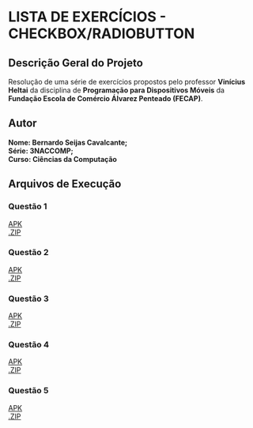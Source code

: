 <h1>LISTA DE EXERCÍCIOS - CHECKBOX/RADIOBUTTON</h1>
<h2>Descrição Geral do Projeto</h2>
<div>
  Resolução de uma série de exercícios propostos pelo professor <strong>Vinícius Heltai</strong> da disciplina de <strong>Programação para Dispositivos Móveis</strong> da <strong>Fundação Escola de Comércio Álvarez Penteado (FECAP)</strong>. 
</div>
<h2>Autor</h2>
<div>
  <strong>Nome: Bernardo Seijas Cavalcante;</strong><br>
  <strong>Série: 3NACCOMP;</strong><br>
  <strong>Curso: Ciências da Computação</strong>
</div>

<h2>Arquivos de Execução</h2>
<h3>Questão 1</h3>
<div>
  <a href="https://github.com/BernardoSeijasCavalcante/AtividadeFECAP-ListaDeExercicio/blob/main/Questao1/app-debug.apk">APK</a><br>
  <a href="https://github.com/BernardoSeijasCavalcante/AtividadeFECAP-ListaDeExercicio/blob/main/Questao1/Questao1.zip">.ZIP</a>
</div>
<h3>Questão 2</h3>
<div>
  <a href="https://github.com/BernardoSeijasCavalcante/AtividadeFECAP-ListaDeExercicio/blob/main/Question2/app-debug.apk">APK</a><br>
  <a href="https://github.com/BernardoSeijasCavalcante/AtividadeFECAP-ListaDeExercicio/blob/main/Question2/Question2.zip">.ZIP</a>
</div>
<h3>Questão 3</h3>
<div>
  <a href="https://github.com/BernardoSeijasCavalcante/AtividadeFECAP-ListaDeExercicio/blob/main/Question3/app-debug.apk">APK</a><br>
  <a href="https://github.com/BernardoSeijasCavalcante/AtividadeFECAP-ListaDeExercicio/blob/main/Question3/Question3.zip">.ZIP</a>
</div>
<h3>Questão 4</h3>
<div>
  <a href="https://github.com/BernardoSeijasCavalcante/AtividadeFECAP-ListaDeExercicio/blob/main/Question4/app-debug.apk">APK</a><br>
  <a href="https://github.com/BernardoSeijasCavalcante/AtividadeFECAP-ListaDeExercicio/blob/main/Question4/Question4.zip">.ZIP</a>
</div>
<h3>Questão 5</h3>
<div>
  <a href="https://github.com/BernardoSeijasCavalcante/AtividadeFECAP-ListaDeExercicio/blob/main/Question5/app-debug.apk">APK</a><br>
  <a href="https://github.com/BernardoSeijasCavalcante/AtividadeFECAP-ListaDeExercicio/blob/main/Question5/Questao5.zip">.ZIP</a>
</div>
